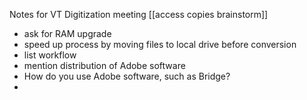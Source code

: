 Notes for VT Digitization meeting
[[access copies brainstorm]]

- ask for RAM upgrade
- speed up process by moving files to local drive before conversion
- list workflow
- mention distribution of Adobe software
- How do you use Adobe software, such as Bridge?
- 